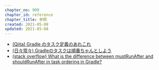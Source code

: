 ```yaml
---
chapter_no: 999
chapter_id: reference
chapter_title: 参照
created: 2021-05-08
updated: 2021-05-08
---
```

- [(Qiita) Gradle のタスク定義のあれこれ](https://qiita.com/opengl-8080/items/0a192b62ee87d8ac7578)
- [(日々常々) Gradleのタスクは順番ちゃんとしよう](https://irof.hateblo.jp/entry/2019/12/13/172428)
- [(stack overflow) What is the difference between mustRunAfter and shouldRunAfter in task ordering in Gradle?](https://stackoverflow.com/questions/36794690/what-is-the-difference-between-mustrunafter-and-shouldrunafter-in-task-ordering)